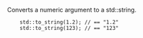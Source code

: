 Converts a numeric argument to a std::string.

        std::to_string(1.2); // == "1.2"
        std::to_string(123); // == "123"
